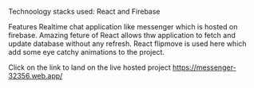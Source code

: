 Technoology stacks used:
React and Firebase

Features
Realtime chat application like messenger which is hosted on firebase.
Amazing feture of React allows thw application to fetch and update database without any refresh.
React flipmove is used here which add some eye catchy animations to the project.

Click on the link to land on the live hosted project
https://messenger-32356.web.app/
